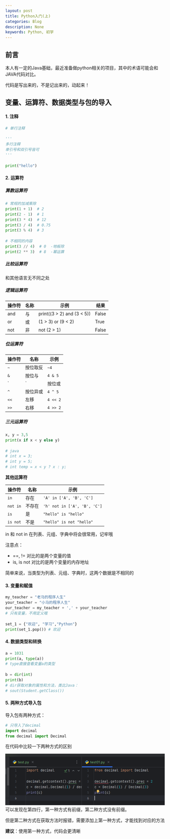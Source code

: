 ```yaml
---
layout: post
title: Python入门(上)
categories: Blog
description: None
keywords: Python, 初学
---
```


## 前言
本人有一定的Java基础，最近准备做python相关的项目，其中的术语可能会和JAVA代码对比。

代码是写出来的，不是记出来的，动起来！

## 变量、运算符、数据类型与包的导入

#### 1. 注释
``` python
# 单行注释

'''
多行注释
单引号和双引号皆可
'''

print("hello")
```

#### 2. 运算符
##### 算数运算符
```python
# 常规的加减乘除
print(1 + 1)  # 2
print(2 - 1)  # 1
print(3 * 4)  # 12
print(3 / 4)  # 0.75
print(3 % 4)  # 3 

# 不相同的内容
print(3 // 4)  # 0  -地板除
print(2 ** 3)  # 8  -幂运算
```

##### 比较运算符

和其他语言无不同之处

#####  逻辑运算符

| 操作符 | 名称 | 示例                  | 结果                |
| ------ | ---- | --------------------- | --------------------- |
| and  | 与   | print((3 > 2) and (3 < 5)) | False |
| or   | 或   | (1 > 3) or (9 < 2)  | True |
| not  | 非   | not (2 > 1)        | False   |

##### 位运算符

| 操作符 | 名称     | 示例     |
| ------ | -------- | -------- |
| `~`    | 按位取反 | `~4`     |
| `&`    | 按位与   | `4 & 5`  |
| `      | `        | 按位或   |
| `^`    | 按位异或 | `4 ^ 5`  |
| `<<`   | 左移     | `4 << 2` |
| `>>`   | 右移     | `4 >> 2` |

##### 三元运算符

```python
x, y = 3,5
print(x if x < y else y)

# java
# int x = 3;
# int y = 5;
# int temp = x < y ? x : y;
```

**其他运算符**

| 操作符   | 名称   | 示例                         |
| -------- | ------ | ---------------------------- |
| `in`     | 存在   | `'A' in ['A', 'B', 'C']`     |
| `not in` | 不存在 | `'h' not in ['A', 'B', 'C']` |
| `is`     | 是     | `"hello" is "hello"`         |
| `is not` | 不是   | `"hello" is not "hello"`     |

in 和 not in 在列表、元组、字典中将会很常用，记牢哦

注意点：

- ==,  != 对比的是两个变量的值
- is, is not 对比的是两个变量的内存地址

简单来说，当类型为列表、元组、字典时，这两个数据是不相同的

#### 3. 变量和赋值

```python
my_teacher = "老马的程序人生"
your_teacher = "小马的程序人生"
our_teacher = my_teacher + ',' + your_teacher
# 只有变量，不用定义哦

set_1 = {"欢迎", "学习","Python"}
print(set_1.pop()) # 欢迎
```

#### 4. 数据类型和转换

```python
a = 1031
print(a, type(a))
# type直接查看变量a的类型

b = dir(int)
print(b)
# dir获取对象的属性和方法，类比Java：
# sout(Student.getClass())
```

#### 5. 两种方式导入包

导入包有两种方式：

```python
# 只导入了decimal
import decimal
from decimal import Decimal
```
在代码中比较一下两种方式的区别
<center>
    <img src="/images/posts/blog/Python入门/导入方式的区别.png" alt="picture not found" style="zoom:80%;" />
    <br>
</center>
可以发现在第四行，第一种方式有前缀，第二种方式没有前缀。

但是第二种方式在获取方法时报错，需要添加上第一种方式，才能找到对应的方法

**建议**：使用第一种方式，代码会更清晰
